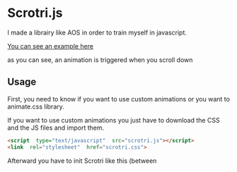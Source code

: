 # Scrotri.js

I made a librairy like AOS in order to train myself in javascript.

[You can see an example here](https://namysh.github.io/scrotri.js/example/)

as you can see, an animation is triggered when you scroll down


## Usage
First, you need to know if you want to use custom animations or you want to animate.css library.

If you want to use custom animations you just have to download the CSS and the JS files and import them.
```html
<script  type="text/javascript"  src="scrotri.js"></script>
<link  rel="stylesheet"  href="scrotri.css">
```
Afterward you have to init Scrotri like this (between <script> tag for example) :
```javascript
// pass false is you don't want to import animate.css
scrotri(false).init;
```
Now, for selecting the elements you want to animate, you have to add them the "SCTR-init" class and the "data-sctr" attribute like this :
```html
<h1 class="SCTR-init" data-sctr="my-animation">AnimateCSS Animation</h1>

```
The "data-sctr" attribute refers to the custom animation you made and put in the CSS file :
```CSS
.my-animation {
  animation: my-animation 1.4s;
}

@keyframes my-animation {
  from {
    opacity: 0;
  }
  to {
    opacity: 1;
  }
}
```

